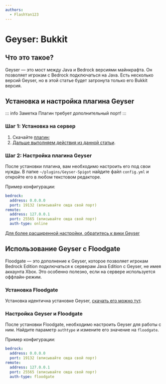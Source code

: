 ```yaml
---
authors:
  - FlashYan123
---
```


# Geyser: Bukkit

## Что это такое?

Geyser — это мост между Java и Bedrock версиями майнкрафта. Он позволяет игрокам с Bedrock подключаться на Java. Есть несколько версий Geyser, но в этой статье будет затронута только его Bukkit версия.

## Установка и настройка плагина Geyser

::: info Заметка
Плагин требует дополнительный порт!
:::

### Шаг 1: Установка на сервер

1. Скачайте [плагин](https://geysermc.org/download);
2. [Дальше выполняем действия из данной статьи](https://wiki.play2go.cloud/minecraft/installplugins).

### Шаг 2: Настройка плагина Geyser

После установки плагина, вам необходимо настроить его под свои нужды. В папке `~/plugins/Geyser-Spigot` найдите файл `config.yml` и откройте его в любом текстовом редакторе.

Пример конфигурации:

```yaml
bedrock:
  address: 0.0.0.0
  port: 19132 (вписывайте сюда свой порт)
remote:
  address: 127.0.0.1
  port: 25565 (вписывайте сюда свой порт)
  auth-type: online
```

[Для более расширенной настройки, обратитесь к вики Geyser](https://wiki.geysermc.org/geyser/understanding-the-config/)

## Использование Geyser с Floodgate

Floodgate — это дополнение к Geyser, которое позволяет игрокам Bedrock Edition подключаться к серверам Java Edition с Geyser, не имея аккаунта Xbox. Это особенно полезно, если на сервере используется оффлайн-режим.

### Установка Floodgate

Установка идентична установке Geyser, [скачать его можно тут](https://geysermc.org/download#floodgate).

### Настройка Geyser и Floodgate

После установки Floodgate, необходимо настроить Geyser для работы с ним. Найдите параметр `authtype` и измените его значение на `floodgate`.

Пример конфигурации:

```yaml
bedrock:
  address: 0.0.0.0
  port: 19132 (вписывайте сюда свой порт)
remote:
  address: 127.0.0.1
  port: 25565 (вписывайте сюда свой порт)
  auth-type: floodgate
```
